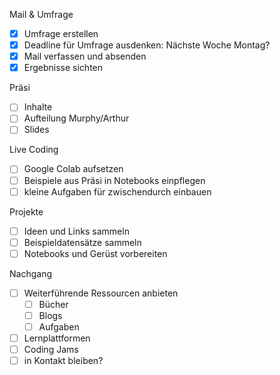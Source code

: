 Mail & Umfrage
- [x] Umfrage erstellen
- [x] Deadline für Umfrage ausdenken: Nächste Woche Montag?
- [x] Mail verfassen und absenden
- [x] Ergebnisse sichten

Präsi
- [ ] Inhalte
- [ ] Aufteilung Murphy/Arthur
- [ ] Slides

Live Coding
- [ ] Google Colab aufsetzen
- [ ] Beispiele aus Präsi in Notebooks einpflegen
- [ ] kleine Aufgaben für zwischendurch einbauen

Projekte
- [ ] Ideen und Links sammeln
- [ ] Beispieldatensätze sammeln
- [ ] Notebooks und Gerüst vorbereiten

Nachgang
- [ ] Weiterführende Ressourcen anbieten
  - [ ] Bücher
  - [ ] Blogs
  - [ ] Aufgaben
- [ ] Lernplattformen
- [ ] Coding Jams
- [ ] in Kontakt bleiben?
